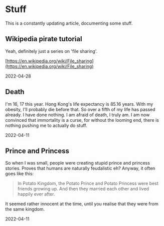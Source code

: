 # Stuff
This is a constantly updating article, documenting some stuff.

## Wikipedia pirate tutorial
Yeah, definitely just a series on 'file sharing'.

[https://en.wikipedia.org/wiki/File_sharing](https://en.wikipedia.org/wiki/File_sharing)

2022-04-28

## Death
I'm 16, 17 this year. Hong Kong's life expectancy is 85.16 years. With my obesity, I'll probably die before that. So over a fifth of my life has passed already. I have done nothing. I am afraid of death, I truly am. I am now convinced that immortality is a curse, for without the looming end, there is nothing pushing me to actually do stuff.

2022-04-11

## Prince and Princess
So when I was small, people were creating stupid prince and princess stories. Proves that humans are naturally feudalistic eh? Anyway, it often goes like this:
> In Potato Kingdom, the Potato Prince and Potato Princess were best friends growing up. And then they married each other and lived happily ever after.

It seemed rather innocent at the time, until you realise that they were from the same kingdom.

2022-04-11